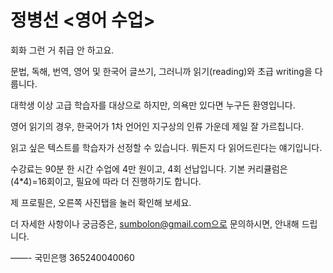 # 정병선 <영어 수업>


회화 그런 거 취급 안 하고요.

문법, 독해, 번역, 영어 및 한국어 글쓰기, 그러니까 읽기(reading)와 초급 writing을 다룹니다.

대학생 이상 고급 학습자를 대상으로 하지만, 의욕만 있다면 누구든 환영입니다.

영어 읽기의 경우, 한국어가 1차 언어인 지구상의 인류 가운데 제일 잘 가르칩니다.

읽고 싶은 텍스트를 학습자가 선정할 수 있습니다. 뭐든지 다 읽어드린다는 얘기입니다.

수강료는 90분 한 시간 수업에 4만 원이고, 4회 선납입니다.
기본 커리큘럼은 (4*4)=16회이고, 필요에 따라 더 진행하기도 합니다.

제 프로필은, 오른쪽 사진탭을 눌러 확인해 보세요.

더 자세한 사항이나 궁금증은, sumbolon@gmail.com으로 문의하시면, 안내해 드립니다.

——-
국민은행 365240040060
